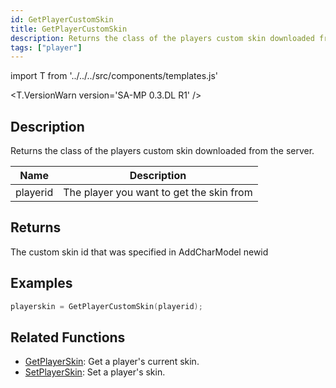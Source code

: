 ```yaml
---
id: GetPlayerCustomSkin
title: GetPlayerCustomSkin
description: Returns the class of the players custom skin downloaded from the server.
tags: ["player"]
---
```


import T from '../../../src/components/templates.js'

<T.VersionWarn version='SA-MP 0.3.DL R1' />

## Description

Returns the class of the players custom skin downloaded from the server.

| Name     | Description                              |
| -------- | ---------------------------------------- |
| playerid | The player you want to get the skin from |

## Returns

The custom skin id that was specified in AddCharModel newid

## Examples

```c
playerskin = GetPlayerCustomSkin(playerid);
```

## Related Functions

- [GetPlayerSkin](GetPlayerSkin): Get a player's current skin.
- [SetPlayerSkin](SetPlayerSkin): Set a player's skin.
